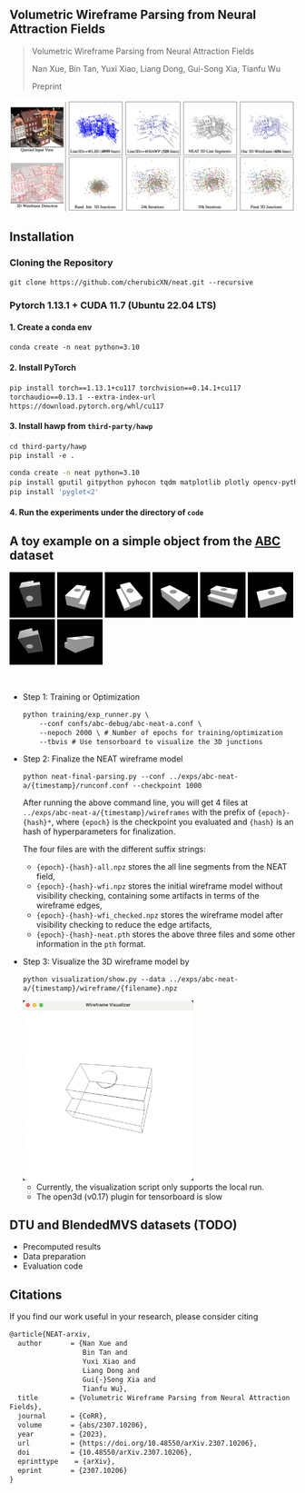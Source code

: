 ## Volumetric Wireframe Parsing from Neural Attraction Fields

> Volumetric Wireframe Parsing from Neural Attraction Fields
> 
> Nan Xue, Bin Tan, Yuxi Xiao, Liang Dong, Gui-Song Xia, Tianfu Wu
> 
> Preprint

<!-- insert the teaser -->
<img src='docs/teaser-neat.png'/>

## Installation 
### Cloning the Repository
```
git clone https://github.com/cherubicXN/neat.git --recursive
```
### Pytorch 1.13.1 + CUDA 11.7 (Ubuntu 22.04 LTS)
#### 1. Create a conda env
```
conda create -n neat python=3.10
```
#### 2. Install PyTorch
```
pip install torch==1.13.1+cu117 torchvision==0.14.1+cu117 torchaudio==0.13.1 --extra-index-url https://download.pytorch.org/whl/cu117
```
#### 3. Install hawp from ``third-party/hawp``
```
cd third-party/hawp
pip install -e .
```
```bash
conda create -n neat python=3.10
pip install gputil gitpython pyhocon tqdm matplotlib plotly opencv-python scikit-image trimesh open3d 
pip install 'pyglet<2'
```

#### 4. Run the experiments under the directory of ``code``

## A toy example on a simple object from the [ABC](https://deep-geometry.github.io/abc-dataset/) dataset
<img src="data/abc/00075213/images/image_0000.png" alt="drawing" width="80"/>
<img src="data/abc/00075213/images/image_0010.png" alt="drawing" width="80"/>
<img src="data/abc/00075213/images/image_0020.png" alt="drawing" width="80"/>
<img src="data/abc/00075213/images/image_0030.png" alt="drawing" width="80"/>
<img src="data/abc/00075213/images/image_0040.png" alt="drawing" width="80"/>
<img src="data/abc/00075213/images/image_0050.png" alt="drawing" width="80"/>
<img src="data/abc/00075213/images/image_0060.png" alt="drawing" width="80"/>
<img src="data/abc/00075213/images/image_0080.png" alt="drawing" width="80"/>

 
- Step 1: Training or Optimization
    ```
    python training/exp_runner.py \
        --conf confs/abc-debug/abc-neat-a.conf \
        --nepoch 2000 \ # Number of epochs for training/optimization
        --tbvis # Use tensorboard to visualize the 3D junctions
    ```
- Step 2: Finalize the NEAT wireframe model
    ```
    python neat-final-parsing.py --conf ../exps/abc-neat-a/{timestamp}/runconf.conf --checkpoint 1000
    ```
    After running the above command line, you will get 4 files at ``../exps/abc-neat-a/{timestamp}/wireframes`` with the prefix of ``{epoch}-{hash}*``, where ``{epoch}`` is the checkpoint you evaluated and ``{hash}`` is an hash of hyperparameters for finalization. 

    The four files are with the different suffix strings:
    - ``{epoch}-{hash}-all.npz`` stores the all line segments from the NEAT field,
    - ``{epoch}-{hash}-wfi.npz`` stores the initial wireframe model without visibility checking, containing some artifacts in terms of the wireframe edges,
    - ``{epoch}-{hash}-wfi_checked.npz`` stores the wireframe model after visibility checking to reduce the edge artifacts,
    - ``{epoch}-{hash}-neat.pth`` stores the above three files and some other information in the ``pth`` format.

- Step 3: Visualize the 3D wireframe model by
    ```
    python visualization/show.py --data ../exps/abc-neat-a/{timestamp}/wireframe/{filename}.npz 
    ```

    <img src="docs/abc-debug.png" alt="drawing" width="300"/>

    - Currently, the visualization script only supports the local run.
    - The open3d (v0.17) plugin for tensorboard is slow


## DTU and BlendedMVS datasets (TODO)
- Precomputed results
- Data preparation
- Evaluation code

## Citations
If you find our work useful in your research, please consider citing
```
@article{NEAT-arxiv,
  author       = {Nan Xue and
                  Bin Tan and
                  Yuxi Xiao and
                  Liang Dong and
                  Gui{-}Song Xia and
                  Tianfu Wu},
  title        = {Volumetric Wireframe Parsing from Neural Attraction Fields},
  journal      = {CoRR},
  volume       = {abs/2307.10206},
  year         = {2023},
  url          = {https://doi.org/10.48550/arXiv.2307.10206},
  doi          = {10.48550/arXiv.2307.10206},
  eprinttype    = {arXiv},
  eprint       = {2307.10206}
}
```